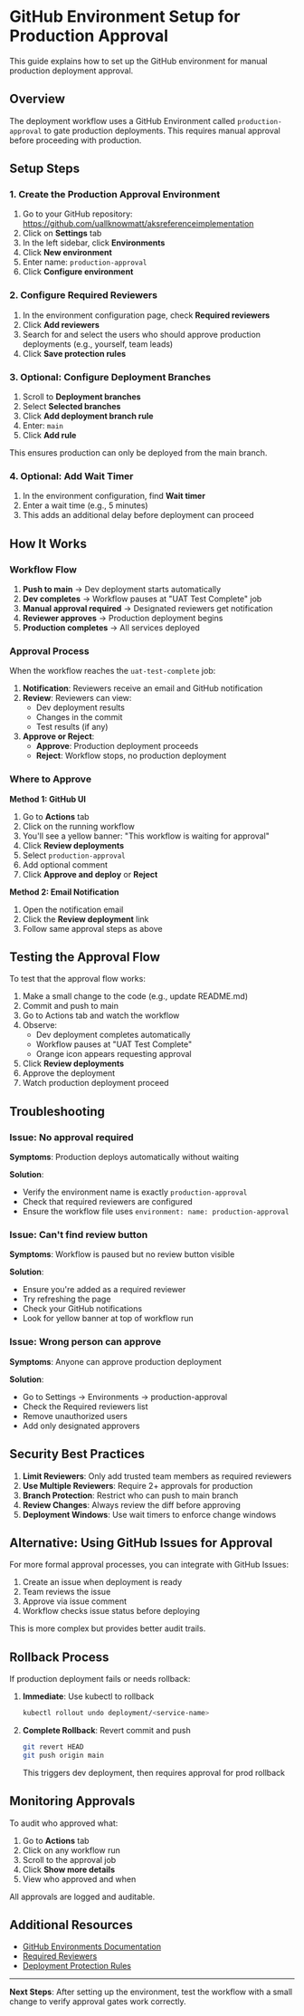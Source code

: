 # GitHub Environment Setup for Production Approval

This guide explains how to set up the GitHub environment for manual production deployment approval.

## Overview

The deployment workflow uses a GitHub Environment called `production-approval` to gate production deployments. This requires manual approval before proceeding with production.

## Setup Steps

### 1. Create the Production Approval Environment

1. Go to your GitHub repository: https://github.com/uallknowmatt/aksreferenceimplementation
2. Click on **Settings** tab
3. In the left sidebar, click **Environments**
4. Click **New environment**
5. Enter name: `production-approval`
6. Click **Configure environment**

### 2. Configure Required Reviewers

1. In the environment configuration page, check **Required reviewers**
2. Click **Add reviewers**
3. Search for and select the users who should approve production deployments (e.g., yourself, team leads)
4. Click **Save protection rules**

### 3. Optional: Configure Deployment Branches

1. Scroll to **Deployment branches**
2. Select **Selected branches**
3. Click **Add deployment branch rule**
4. Enter: `main`
5. Click **Add rule**

This ensures production can only be deployed from the main branch.

### 4. Optional: Add Wait Timer

1. In the environment configuration, find **Wait timer**
2. Enter a wait time (e.g., 5 minutes)
3. This adds an additional delay before deployment can proceed

## How It Works

### Workflow Flow

1. **Push to main** → Dev deployment starts automatically
2. **Dev completes** → Workflow pauses at "UAT Test Complete" job
3. **Manual approval required** → Designated reviewers get notification
4. **Reviewer approves** → Production deployment begins
5. **Production completes** → All services deployed

### Approval Process

When the workflow reaches the `uat-test-complete` job:

1. **Notification**: Reviewers receive an email and GitHub notification
2. **Review**: Reviewers can view:
   - Dev deployment results
   - Changes in the commit
   - Test results (if any)
3. **Approve or Reject**:
   - **Approve**: Production deployment proceeds
   - **Reject**: Workflow stops, no production deployment

### Where to Approve

**Method 1: GitHub UI**
1. Go to **Actions** tab
2. Click on the running workflow
3. You'll see a yellow banner: "This workflow is waiting for approval"
4. Click **Review deployments**
5. Select `production-approval`
6. Add optional comment
7. Click **Approve and deploy** or **Reject**

**Method 2: Email Notification**
1. Open the notification email
2. Click the **Review deployment** link
3. Follow same approval steps as above

## Testing the Approval Flow

To test that the approval flow works:

1. Make a small change to the code (e.g., update README.md)
2. Commit and push to main
3. Go to Actions tab and watch the workflow
4. Observe:
   - Dev deployment completes automatically
   - Workflow pauses at "UAT Test Complete"
   - Orange icon appears requesting approval
5. Click **Review deployments**
6. Approve the deployment
7. Watch production deployment proceed

## Troubleshooting

### Issue: No approval required

**Symptoms**: Production deploys automatically without waiting

**Solution**:
- Verify the environment name is exactly `production-approval`
- Check that required reviewers are configured
- Ensure the workflow file uses `environment: name: production-approval`

### Issue: Can't find review button

**Symptoms**: Workflow is paused but no review button visible

**Solution**:
- Ensure you're added as a required reviewer
- Try refreshing the page
- Check your GitHub notifications
- Look for yellow banner at top of workflow run

### Issue: Wrong person can approve

**Symptoms**: Anyone can approve production deployment

**Solution**:
- Go to Settings → Environments → production-approval
- Check the Required reviewers list
- Remove unauthorized users
- Add only designated approvers

## Security Best Practices

1. **Limit Reviewers**: Only add trusted team members as required reviewers
2. **Use Multiple Reviewers**: Require 2+ approvals for production
3. **Branch Protection**: Restrict who can push to main branch
4. **Review Changes**: Always review the diff before approving
5. **Deployment Windows**: Use wait timers to enforce change windows

## Alternative: Using GitHub Issues for Approval

For more formal approval processes, you can integrate with GitHub Issues:

1. Create an issue when deployment is ready
2. Team reviews the issue
3. Approve via issue comment
4. Workflow checks issue status before deploying

This is more complex but provides better audit trails.

## Rollback Process

If production deployment fails or needs rollback:

1. **Immediate**: Use kubectl to rollback
   ```bash
   kubectl rollout undo deployment/<service-name>
   ```

2. **Complete Rollback**: Revert commit and push
   ```bash
   git revert HEAD
   git push origin main
   ```
   This triggers dev deployment, then requires approval for prod rollback

## Monitoring Approvals

To audit who approved what:

1. Go to **Actions** tab
2. Click on any workflow run
3. Scroll to the approval job
4. Click **Show more details**
5. View who approved and when

All approvals are logged and auditable.

## Additional Resources

- [GitHub Environments Documentation](https://docs.github.com/en/actions/deployment/targeting-different-environments/using-environments-for-deployment)
- [Required Reviewers](https://docs.github.com/en/actions/deployment/targeting-different-environments/using-environments-for-deployment#required-reviewers)
- [Deployment Protection Rules](https://docs.github.com/en/actions/deployment/targeting-different-environments/using-environments-for-deployment#deployment-protection-rules)

---

**Next Steps**: After setting up the environment, test the workflow with a small change to verify approval gates work correctly.
